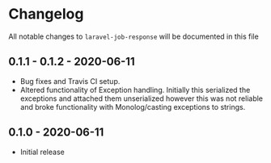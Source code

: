 # Changelog

All notable changes to `laravel-job-response` will be documented in this file

## 0.1.1 - 0.1.2 - 2020-06-11

- Bug fixes and Travis CI setup.
- Altered functionality of Exception handling. Initially this serialized the exceptions and attached them unserialized
however this was not reliable and broke functionality with Monolog/casting exceptions to strings.

## 0.1.0 - 2020-06-11

- Initial release
